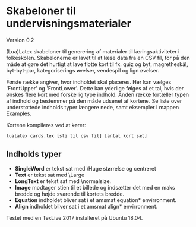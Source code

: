 # Skabeloner til undervisningsmaterialer
Version 0.2

(Lua)Latex skabeloner til generering af materialer til læringsaktiviteter i folkeskolen. Skabelonerne er lavet til at læse data fra en CSV fil, for på den måde at gøre det hurtigt at lave flotte kort til fx. quiz og byt, magretheskål, byt-byt-par, kategoriserings øvelser, vendespil og lign øvelser.

Første række angiver, hvor indholdet skal placeres. Her kan vælges 'FrontUpper' og 'FrontLower'. Dette kan yderlige følges af et tal, hvis der ønskes flere kort med forskellig type indhold. 
Anden række fortæller typen af indhold og bestemmer på den måde udsenet af kortene. Se liste over understøttede indholds typer længere nede, samt eksempler i mappen Examples.

Kortene kompileres ved at kører:
```
lualatex cards.tex [sti til csv fil] [antal kort sæt]
```

## Indholds typer
* __SingleWord__ er tekst sat med \Huge størrelse og centreret
* __Text__ er tekst sat med \Large
* __LongText__ er tekst sat med \normalsize.
* __Image__ modtager stien til et billede og indsætter det med en maks bredde og højde svarende til kortets bredde. 
* __Equation__ indholdet bliver sat i et amsmat equation* envirronment.
* __Align__ indholdet bliver sat i et amsmat align* envirronment.

Testet med en TexLive 2017 installeret på Ubuntu 18.04.
